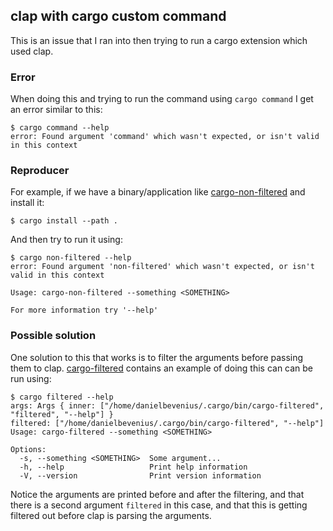 ## clap with cargo custom command
This is an issue that I ran into then trying to run a cargo extension which
used clap.

### Error
When doing this and trying to run the command using `cargo command`
I get an error similar to this:
```console
$ cargo command --help
error: Found argument 'command' which wasn't expected, or isn't valid in this context
```

### Reproducer
For example, if we have a binary/application like
[cargo-non-filtered](../cargo-example/src/non-filtered.rs) and install it:
```console
$ cargo install --path .
```
And then try to run it using:
```console
$ cargo non-filtered --help
error: Found argument 'non-filtered' which wasn't expected, or isn't valid in this context

Usage: cargo-non-filtered --something <SOMETHING>

For more information try '--help'
```

### Possible solution
One solution to this that works is to filter the arguments before passing them
to clap. [cargo-filtered](../cargo-example/src/filtered.rs) contains an example
of doing this can can be run using:
```console
$ cargo filtered --help
args: Args { inner: ["/home/danielbevenius/.cargo/bin/cargo-filtered", "filtered", "--help"] }
filtered: ["/home/danielbevenius/.cargo/bin/cargo-filtered", "--help"]
Usage: cargo-filtered --something <SOMETHING>

Options:
  -s, --something <SOMETHING>  Some argument...
  -h, --help                   Print help information
  -V, --version                Print version information
```
Notice the arguments are printed before and after the filtering, and that there
is a second argument `filtered` in this case, and that this is getting filtered
out before clap is parsing the arguments.
